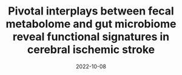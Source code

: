 ---
title: "Pivotal interplays between fecal metabolome and gut microbiome reveal functional signatures in cerebral ischemic stroke"
collection: publications
permalink: /publication/2022-jtm
date: 2022-10-08
venue: 'Journal of Translational Medicine'
paperurl: '/files/pdf/research/T2022-jtm.pdf'
link: 'https://link.springer.com/article/10.1186/s12967-022-03669-0'
citation: "Zhao L<sup>*</sup>, <strong>Wang C</strong><sup>*</sup>, Peng S, Zhu X, Zhang Z, Zhao Y, Zhang J, Zhao G, Zhang T, Heng X, Zhang L. &quot;Pivotal interplays between fecal metabolome and gut microbiome reveal functional signatures in cerebral ischemic stroke.&quot; <i>Journal of Translational Medicine</i>. 2022 Oct 8;20(1):459"
---